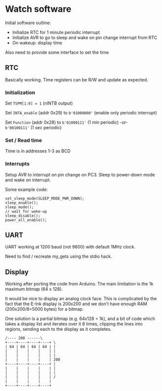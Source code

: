 # Watch software

Initial software outline:

* Initialize RTC for 1 minute periodic interrupt
* Initialize AVR to go to sleep and wake on pin change interrupt from RTC
* On wakeup:  display time

Also need to provide some interface to set the time

## RTC

Basically working.  Time registers can be R/W and update as expected.

### Initialization

Set `TSPM[1:0] = 1` (nINTB output)

Set `INTA_enable` (addr 0x29) to `b'01000000'` (enable only periodic interrupt)

Set `Function` (addr 0x28) to `b'01000111'` (1 min periodic) -or-
<br> `b'00100111'` (1 sec periodic)

### Set / Read time

Time is in addresses 1-3 as BCD

### Interrupts

Setup AVR to interrupt on pin change on PC3.
Sleep to power-down mode and wake on interrupt.

Some example code:

```
set_sleep_mode(SLEEP_MODE_PWR_DOWN);
sleep_enable();
sleep_mode();
// wait for wake-up
sleep_disable();
power_all_enable();
```

## UART

UART working at 1200 baud (not 9600) with default 1MHz clock.

Need to find / recreate my_gets using the stdio hack.

## Display

Working after porting the code from Arduino.
The main limitation is the 1k maximum bitmap (64 x 128).

It would be nice to display an analog clock face.
This is complicated by the fact that the E-Ink display
is 200x200 and we don't have enough RAM (200x200/8=5000 bytes)
for a bitmap.

One solution is a partial bitmap (e.g. 64x128 = 1k), and
a bit of code which takes a display list and iterates
over it 8 times, clipping the lines into regions,
sending each to the display as it completes.

    /---- 200 ------\
    +----+----+----+----+ \
    | 64 | 64 | 64 | 64 | |
	|    |    |    |    | |
	|    |    |    |    | |
	|    |    |    |    | 200 
    +----+----+----+----+ |
	|    |    |    |    | |
	|    |    |    |    | |
	|    |    |    |    | /
	|    |    |    |    |
    +----+----+----+----+


